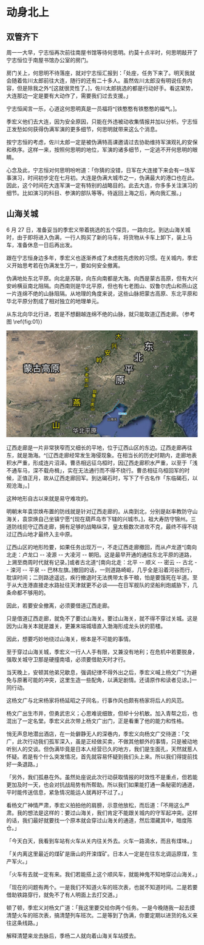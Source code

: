 # 动身北上

## 双管齐下

周一一大早，宁志恒再次前往南屋书馆等待何思明。约莫十点半时，何思明敲开了宁志恒位于南屋书馆办公室的房门。

房门关上，何思明不待落座，就对宁志恒汇报到：「处座，任务下来了。明天我就会随着佐川太郎前往大连，随行的还有二十多人。虽然佐川太郎没有明说任务内容，但是除我之外^[这就很灵性了。]，佐川太郎挑选的都是行动好手。看这架势，大连那边一定是要有大动作了，需要我们过去支援。」

宁志恒闻言一乐，心道这何思明真是一员福将^[铁憨憨有铁憨憨的福气。]。

季宏义他们去大连，因为安全原因，只能在外违被动收集情报并加以分析。宁志恒正发愁如何获得伪满军演的更多细节，何思明就带来这么个消息。

按宁志恒的考虑，佐川太郎一定是被伪满特高课邀请过去协助维持军演观礼的安保和秩序。这样一来，按照何思明的地位，军演的诸多细节，一定逃不开何思明的眼睛。

心念及此，宁志恒对何思明吩咐道：「你猜的没错，日军在大连接下来会有一场军事演习，时间初步定在七月初。大连是伪满大城市之一，伪满最大的港口也在此。因此，这个时间在大连军演一定有特别的战略目的。此去大连，你多多关注演习的细节。比如演习的科目、参演的部队等等。待返回上海之后，再向我汇报。」

## 山海关城

6 月 27 日，准备妥当的季宏义带着挑选的五个探员，一路向北。到达山海关城时，由于即将进入伪满，一行人购买了新的马车，将货物从卡车上卸下，装上马车，准备休息一日后再出发。

跟在宁志恒身边多年，季宏义也逐渐养成了未虑胜先虑败的习惯。在关城内，季宏义开始思考若在伪满发生万一，要如何安全撤离。

伪满地处东北平原。向北是苏联，向东向南都是大海。向西是蒙古高原，但有大兴安岭横亘南北阻隔。向西南则是华北平原，但也有七老图山、奴鲁尔虎山和燕山这一片连绵不绝的山脉阻隔。从地理的角度来说，这些山脉把蒙古高原、东北平原和华北平原分割成了相对独立的地理单元。

从东北向华北行进，若是不想翻越连绵不绝的山脉，就只能取道辽西走廊。（参考图 \ref{fig:01}）

![01](../images/01.jpg "东北华北示意图")

辽西走廊是一片非常狭窄而又细长的平地，位于辽西山区的东边。辽西走廊再往东，就是渤海。^[辽西走廊经常发生海侵现象。在相当长的历史时期内，走廊地表积水严重，形成连片沼泽。曹丞相远征乌桓时，因辽西走廊积水严重，以至于「浅不通车马，深不载舟楫」，实在无法通行而不得不绕行。曹丞相征乌桓回军的时候，正值正月，故从辽西走廊回军。到达碣石时，写下了千古名作「东临碣石，以观沧海」。]

这种地形自古以来就是易守难攻的。

明朝末年袁崇焕布置的防线就是针对辽西走廊的。从南到北，分别是赵率教防守山海关，袁崇焕自己坐镇宁愿^[现在葫芦岛市下辖的兴城市。]，祖大寿防守锦州。三道防线扼守辽西走廊，拥有足够的战略纵深，皇太极数次进攻不克，最终不得不绕过辽西山地才最终入主中原。

辽西山区的地形险要，如果任务出现万一，不走辽西走廊撤回，而从卢龙道^[南向北走：卢龙口 -- 凌源 -- 大凌河 -- 朝阳。这是最早开通的通往东北平原的道路，上溯至商周时代就有记录。]或者古北道^[南向北走：北平 -- 顺义 -- 密云 -- 古北 -- 滦河 -- 平泉 -- 巴林左旗。]撤回的话，一则道路崎岖，几乎全是沿着河谷而行，耽误时间；二则路途遥远，疾行撤退时无法携带太多干粮，怕是要饿死在半道。至于从大连港直接走水路扯往天津就更不必谈——在日军舰队的坚船利炮威胁下，几条命都不够用的。

因此，若要安全撤离，必须要借道辽西走廊。

只是借道辽西走廊，就免不了要过山海关。要过山海关，就不得不穿过关城。这是因为山海关本就是雄关，更兼末端城墙直入渤海形成龙头状的箭楼。

因此，想要巧妙地绕过山海关，根本是不可能的事情。

至于穿过山海关城，季宏义一行人人手有限，又兼没有地利；在危机中若要脱身，强取关城守卫那是硬撞南墙，必须要借助天时才行。

当天晚上，安顿其他弟兄歇息，强调纪律不得外出之后，季宏义喊上杨文广^[为避免与原著可能的冲突，这里生造一些配角，以满足剧情。还请原作和读者见谅。]一同行动。

这杨文广与北宋杨家将杨延昭之子同名，行事作风也颇有杨家将后人的风范。

杨文广出生市井，但勇武忠义；心思难说细致，但却十分机敏。加入青帮之后，也混出了一定名堂。季宏义此次带上杨文广出门，正是看重了他的能力和性格。

悄无声息地潜出酒店，在一处僻静无人的深巷内，季宏义向杨文广交待道：「文广，此次行动我们孤军深入，虽是正经做买卖，不做其他额外的事情，只是被动地听别人的交谈。但伪满毕竟是日本人经营已久的地方，我们是生面孔，天然就惹人怀疑。若是有个什么突发情况，首先就容易怀疑到我们头上来。所以我们得提前找好一条退路。」

「另外，我们孤悬在外。虽然处座说此次行动获取情报的时效性不是重点，但若能更加及时一天，也会对抗战局势有所帮助。所以我们如果能打通一条秘密的通道，平时能传送信息，紧急情况能运人就再好不过了。」

看杨文广神情严肃，季宏义拍拍他的肩膀，示意他放松，而后道：「不用这么严肃。我的想法是这样的：要过山海关，我们肯定不能跟关城内的守军起冲突。这样的话，我们最好就要找一个原本就会穿过山海关的通道，然后潜藏其中，暗度陈仓。」

「今天白天，我看到车站有火车从关内往关外去。火车一路滴水，而且有煤味。」

「关内离这里最近的煤矿是唐山的开滦煤矿。日本人一定是在往东北调运原煤，生产军火。」

「火车有去就一定有来。我们若能搭上这个顺风车，就能神鬼不知地穿过山海关。」

「现在的问题有两个。一是我们不知道火车的班次表，也就不知道时间。二是若要借助铁路穿行，就免不了有人明面上去打交道。」

顿了顿，季宏义对杨文广道：「我这里要交给你两个任务。一是今晚随我一起去摸清楚火车的班次表，搞清楚列车班次。二是等到了伪满，你要定期以进货的名义来往这条线路。」

解释清楚来龙去脉后，季杨二人就向着山海关车站摸去。

